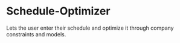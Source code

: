 # Schedule-Optimizer
Lets the user enter their schedule and optimize it through company constraints and models.
